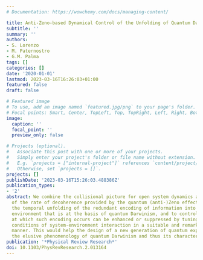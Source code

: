 ```yaml
---
# Documentation: https://wowchemy.com/docs/managing-content/

title: Anti-Zeno-based Dynamical Control of the Unfolding of Quantum Darwinism
subtitle: ''
summary: ''
authors:
- S. Lorenzo
- M. Paternostro
- G.M. Palma
tags: []
categories: []
date: '2020-01-01'
lastmod: 2023-03-16T16:26:03+01:00
featured: false
draft: false

# Featured image
# To use, add an image named `featured.jpg/png` to your page's folder.
# Focal points: Smart, Center, TopLeft, Top, TopRight, Left, Right, BottomLeft, Bottom, BottomRight.
image:
  caption: ''
  focal_point: ''
  preview_only: false

# Projects (optional).
#   Associate this post with one or more of your projects.
#   Simply enter your project's folder or file name without extension.
#   E.g. `projects = ["internal-project"]` references `content/project/deep-learning/index.md`.
#   Otherwise, set `projects = []`.
projects: []
publishDate: '2023-03-16T15:26:03.488386Z'
publication_types:
- '2'
abstract: We combine the collisional picture for open system dynamics and the control
  of the rate of decoherence provided by the quantum (anti-)Zeno effect to illustrate
  the temporal unfolding of the redundant encoding of information into a multipartite
  environment that is at the basis of quantum Darwinism, and to control it. The rate
  at which such encoding occurs can be enhanced or suppressed by tuning the dynamical
  conditions of system-environment interaction in a suitable and remarkably simple
  manner. This would help the design of a new generation of quantum experiments addressing
  the elusive phenomenology of quantum Darwinism and thus its characterization.
publication: '*Physical Review Research*'
doi: 10.1103/PhysRevResearch.2.013164
---
```

